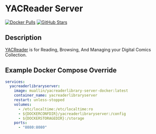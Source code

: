 # YACReader Server

[![Docker Pulls](https://img.shields.io/docker/pulls/muallin/yacreaderlibrary-server-docker?style=flat-square&color=607D8B&label=docker%20pulls&logo=docker)](https://hub.docker.com/r/muallin/yacreaderlibrary-server-docker)
[![GitHub Stars](https://img.shields.io/github/stars/josetesan/yacreaderlibrary-server-docker?style=flat-square&color=607D8B&label=github%20stars&logo=github)](https://github.com/josetesan/yacreaderlibrary-server-docker)

## Description

[YACReader](https://www.yacreader.com/) is for Reading, Browsing, And Managing your Digital Comics Collection.

## Example Docker Compose Override

```yaml
services:
  yacreaderlibraryserver:
    image: muallin/yacreaderlibrary-server-docker:latest
    container_name: yacreaderlibraryserver
    restart: unless-stopped
    volumes:
      - /etc/localtime:/etc/localtime:ro
      - ${DOCKERCONFDIR}/yacreaderlibraryserver:/config
      - ${DOCKERSTORAGEDIR}:/storage
    ports:
      - "8080:8080"
```
